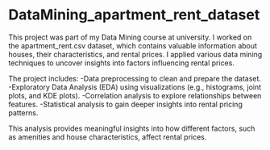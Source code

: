 # DataMining_apartment_rent_dataset
This project was part of my Data Mining course at university. I worked on the apartment_rent.csv dataset, which contains valuable information about houses, their characteristics, and rental prices. I applied various data mining techniques to uncover insights into factors influencing rental prices.

The project includes:
  -Data preprocessing to clean and prepare the dataset.
  -Exploratory Data Analysis (EDA) using visualizations (e.g., histograms, joint plots, and KDE plots).
  -Correlation analysis to explore relationships between features.
  -Statistical analysis to gain deeper insights into rental pricing patterns.

This analysis provides meaningful insights into how different factors, such as amenities and house characteristics, affect rental prices.
